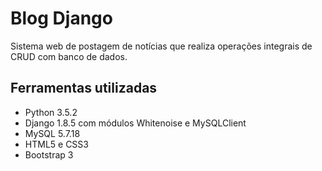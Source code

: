 # Blog Django
Sistema web de postagem de notícias que realiza operações integrais de CRUD com banco de dados.

## Ferramentas utilizadas
- Python 3.5.2
- Django 1.8.5 com módulos Whitenoise e MySQLClient
- MySQL 5.7.18
- HTML5 e CSS3
- Bootstrap 3
